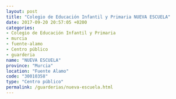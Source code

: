 ```yaml
---
layout: post
title: "Colegio de Educación Infantil y Primaria NUEVA ESCUELA"
date: 2017-09-20 20:57:05 +0200
categories:
- Colegio de Educación Infantil y Primaria
- murcia
- fuente-alamo
- Centro público
- guarderia
name: "NUEVA ESCUELA"
province: "Murcia"
location: "Fuente Alamo"
code: "30010358"
type: "Centro público"
permalink: /guarderias/nueva-escuela.html
---
```

